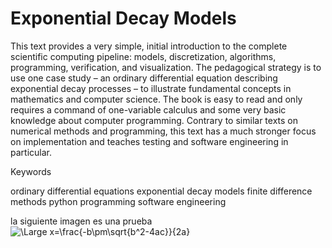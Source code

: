 <!--
Finite Difference Computing with Exponential Decay Models
Authors (view affiliations) 
Hans Petter Langtangen
https://link.springer.com/book/10.1007/978-3-319-29439-1#toc


https://github.com/ThomIves/SystemOfEquations

-->
# Exponential Decay Models

This text provides a very simple, initial introduction to the complete scientific computing pipeline: models, discretization, algorithms, programming, verification, and visualization. The pedagogical strategy is to use one case study – an ordinary differential equation describing exponential decay processes – to illustrate fundamental concepts in mathematics and computer science. The book is easy to read and only requires a command of one-variable calculus and some very basic knowledge about computer programming. Contrary to similar texts on numerical methods and programming, this text has a much stronger focus on implementation and teaches testing and software engineering in particular. 

Keywords

ordinary differential equations exponential decay models finite difference methods python programming software engineering 


la siguiente imagen es una prueba
<img src="https://latex.codecogs.com/svg.latex?\Large&space;x=\frac{-b\pm\sqrt{b^2-4ac}}{2a}" title="\Large x=\frac{-b\pm\sqrt{b^2-4ac}}{2a}" />
